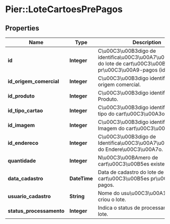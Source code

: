 # Pier::LoteCartoesPrePagos

## Properties
Name | Type | Description | Notes
------------ | ------------- | ------------- | -------------
**id** | **Integer** | C\u00C3\u00B3digo de identifica\u00C3\u00A7\u00C3\u00A3o do lote de cart\u00C3\u00B5es pr\u00C3\u00A9-pagos (id). | 
**id_origem_comercial** | **Integer** | C\u00C3\u00B3digo identificador da origem comercial. | 
**id_produto** | **Integer** | C\u00C3\u00B3digo identificador do Produto. | 
**id_tipo_cartao** | **Integer** | C\u00C3\u00B3digo identificador do tipo do cart\u00C3\u00A3o. | 
**id_imagem** | **Integer** | C\u00C3\u00B3digo identificador da Imagem do cart\u00C3\u00A3o. | 
**id_endereco** | **Integer** | C\u00C3\u00B3digo de Identifica\u00C3\u00A7\u00C3\u00A3o do Endere\u00C3\u00A7o. | 
**quantidade** | **Integer** | N\u00C3\u00BAmero de cart\u00C3\u00B5es existentes no Lote. | 
**data_cadastro** | **DateTime** | Data de cadastro do lote de cart\u00C3\u00B5es pr\u00C3\u00A9-pagos. | 
**usuario_cadastro** | **String** | Nome do usu\u00C3\u00A1rio que criou o lote. | 
**status_processamento** | **Integer** | Indica o status de processamento do lote. | 



